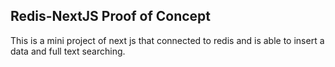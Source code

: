 ## Redis-NextJS Proof of Concept

This is a mini project of next js that connected to redis and is able to insert a data and full text searching.
